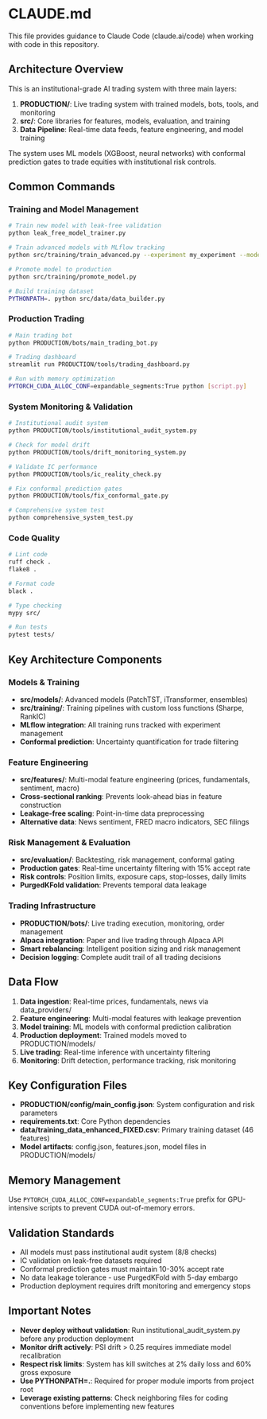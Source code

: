 # CLAUDE.md

This file provides guidance to Claude Code (claude.ai/code) when working with code in this repository.

## Architecture Overview

This is an institutional-grade AI trading system with three main layers:

1. **PRODUCTION/**: Live trading system with trained models, bots, tools, and monitoring
2. **src/**: Core libraries for features, models, evaluation, and training
3. **Data Pipeline**: Real-time data feeds, feature engineering, and model training

The system uses ML models (XGBoost, neural networks) with conformal prediction gates to trade equities with institutional risk controls.

## Common Commands

### Training and Model Management
```bash
# Train new model with leak-free validation
python leak_free_model_trainer.py

# Train advanced models with MLflow tracking
python src/training/train_advanced.py --experiment my_experiment --model financial_transformer_small

# Promote model to production
python src/training/promote_model.py

# Build training dataset
PYTHONPATH=. python src/data/data_builder.py
```

### Production Trading
```bash
# Main trading bot
python PRODUCTION/bots/main_trading_bot.py

# Trading dashboard
streamlit run PRODUCTION/tools/trading_dashboard.py

# Run with memory optimization
PYTORCH_CUDA_ALLOC_CONF=expandable_segments:True python [script.py]
```

### System Monitoring & Validation
```bash
# Institutional audit system
python PRODUCTION/tools/institutional_audit_system.py

# Check for model drift
python PRODUCTION/tools/drift_monitoring_system.py

# Validate IC performance
python PRODUCTION/tools/ic_reality_check.py

# Fix conformal prediction gates
python PRODUCTION/tools/fix_conformal_gate.py

# Comprehensive system test
python comprehensive_system_test.py
```

### Code Quality
```bash
# Lint code
ruff check .
flake8 .

# Format code  
black .

# Type checking
mypy src/

# Run tests
pytest tests/
```

## Key Architecture Components

### Models & Training
- **src/models/**: Advanced models (PatchTST, iTransformer, ensembles)
- **src/training/**: Training pipelines with custom loss functions (Sharpe, RankIC)
- **MLflow integration**: All training runs tracked with experiment management
- **Conformal prediction**: Uncertainty quantification for trade filtering

### Feature Engineering
- **src/features/**: Multi-modal feature engineering (prices, fundamentals, sentiment, macro)
- **Cross-sectional ranking**: Prevents look-ahead bias in feature construction
- **Leakage-free scaling**: Point-in-time data preprocessing
- **Alternative data**: News sentiment, FRED macro indicators, SEC filings

### Risk Management & Evaluation  
- **src/evaluation/**: Backtesting, risk management, conformal gating
- **Production gates**: Real-time uncertainty filtering with 15% accept rate
- **Risk controls**: Position limits, exposure caps, stop-losses, daily limits
- **PurgedKFold validation**: Prevents temporal data leakage

### Trading Infrastructure
- **PRODUCTION/bots/**: Live trading execution, monitoring, order management
- **Alpaca integration**: Paper and live trading through Alpaca API
- **Smart rebalancing**: Intelligent position sizing and risk management
- **Decision logging**: Complete audit trail of all trading decisions

## Data Flow

1. **Data ingestion**: Real-time prices, fundamentals, news via data_providers/
2. **Feature engineering**: Multi-modal features with leakage prevention
3. **Model training**: ML models with conformal prediction calibration  
4. **Production deployment**: Trained models moved to PRODUCTION/models/
5. **Live trading**: Real-time inference with uncertainty filtering
6. **Monitoring**: Drift detection, performance tracking, risk monitoring

## Key Configuration Files

- **PRODUCTION/config/main_config.json**: System configuration and risk parameters
- **requirements.txt**: Core Python dependencies
- **data/training_data_enhanced_FIXED.csv**: Primary training dataset (46 features)
- **Model artifacts**: config.json, features.json, model files in PRODUCTION/models/

## Memory Management

Use `PYTORCH_CUDA_ALLOC_CONF=expandable_segments:True` prefix for GPU-intensive scripts to prevent CUDA out-of-memory errors.

## Validation Standards

- All models must pass institutional audit system (8/8 checks)
- IC validation on leak-free datasets required
- Conformal prediction gates must maintain 10-30% accept rate
- No data leakage tolerance - use PurgedKFold with 5-day embargo
- Production deployment requires drift monitoring and emergency stops

## Important Notes

- **Never deploy without validation**: Run institutional_audit_system.py before any production deployment
- **Monitor drift actively**: PSI drift > 0.25 requires immediate model recalibration
- **Respect risk limits**: System has kill switches at 2% daily loss and 60% gross exposure
- **Use PYTHONPATH=.**: Required for proper module imports from project root
- **Leverage existing patterns**: Check neighboring files for coding conventions before implementing new features